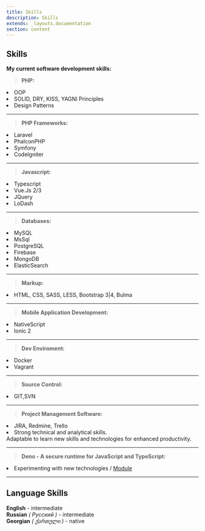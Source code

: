 ```yaml
---
title: Skills
description: Skills
extends: _layouts.documentation
section: content
---
```


Skills
---
**My current software development skills:**



> **PHP:**
  <li>OOP</li>
  <li>SOLID, DRY, KISS, YAGNI Principles</li>
  <li>Design Patterns</li>
<hr/>

> **PHP Frameworks:**
  <li>Laravel</li>
  <li>PhalconPHP</li>
  <li>Symfony</li>
  <li>CodeIgniter</li>
<hr/>

> **Javascript:**
  <li>Typescript</li>
  <li>Vue.Js 2/3</li>
  <li>JQuery</li>
  <li>LoDash</li>
<hr/>

> **Databases:**
  <li>MySQL</li>
  <li>MsSql</li>
  <li>PostgreSQL</li>
  <li>Firebase</li>
  <li>MongoDB</li>
  <li>ElasticSearch</li>

<hr/>

> **Markup:**
  <li>HTML, CSS, SASS, LESS, Bootstrap 3|4, Bulma
<hr/>

> **Mobile Application Development:**
  <li>NativeScript</li>
  <li>Ionic 2</li>
<hr/>

> **Dev Enviroment:**
  <li>Docker</li>
  <li>Vagrant</li>
<hr/>

> **Source Control:**
  <li>GIT,SVN</li>
<hr/>

> **Project Management Software:**
  <li>JIRA, Redmine, Trello</li>
  <li>Strong technical and analytical skills.</li>
  Adaptable to learn new skills and technologies for enhanced productivity.
<hr/>

> **Deno - A secure runtime for JavaScript and TypeScript:**
  <li> Experimenting with new technologies / <a href="https://github.com/uchm4n/crony" target="_blank">Module</a></li>
<hr/>

Language Skills
---

**English** - intermediate     
**Russian**  _( Русский )_ - intermediate                
**Georgian**  _( ქართული )_ - native    